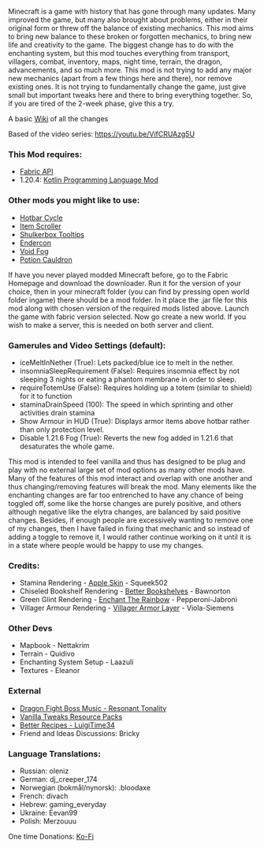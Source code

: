 Minecraft is a game with history that has gone through many updates. Many improved the game, but many also brought about problems, either in their original form or threw off the balance of existing mechanics. This mod aims to bring new balance to these broken or forgotten mechanics, to bring new life and creativity to the game. The biggest change has to do with the enchanting system, but this mod touches everything from transport, villagers, combat, inventory, maps, night time, terrain, the dragon, advancements, and so much more. This mod is not trying to add any major new mechanics (apart from a few things here and there), nor remove existing ones. It is not trying to fundamentally change the game, just give small but important tweaks here and there to bring everything together. So, if you are tired of the 2-week phase, give this a try.

A basic [Wiki](https://docs.google.com/document/d/1ZRnDKKBkXF_j4qb78ygJiCQ3KVDb5wHPrc-pg37U49I/edit?usp=sharing) of all the changes

Based of the video series:
https://youtu.be/VifCRUAzg5U

### This Mod requires:
- [Fabric API](https://modrinth.com/mod/fabric-api)
- 1.20.4: [Kotlin Programming Language Mod](https://modrinth.com/mod/fabric-language-kotlin)

### Other mods you might like to use:
- [Hotbar Cycle](https://modrinth.com/mod/hotbarcycle)
- [Item Scroller](https://modrinth.com/mod/item-scroller)
- [Shulkerbox Tooltips](https://modrinth.com/mod/shulkerboxtooltip)
- [Endercon](https://modrinth.com/datapack/endercon)
- [Void Fog](https://modrinth.com/mod/void-fog)
- [Potion Cauldron](https://modrinth.com/mod/potion-cauldron)

If have you never played modded Minecraft before, go to the Fabric Homepage and download the downloader. Run it for the version of your choice, then in your minecraft folder (you can find by pressing open world folder ingame) there should be a mod folder. In it place the .jar file for this mod along with chosen version of the required mods listed above. Launch the game with fabric version selected. Now go create a new world. If you wish to make a server, this is needed on both server and client.

### Gamerules and Video Settings (default):
- iceMeltInNether (True): Lets packed/blue ice to melt in the nether.
- insomniaSleepRequirement (False): Requires insomnia effect by not sleeping 3 nights or eating a phantom membrane in order to sleep.
- requireTotemUse (False): Requires holding up a totem (similar to shield) for it to function
- staminaDrainSpeed (100): The speed in which sprinting and other activities drain stamina
- Show Armour in HUD (True): Displays armor items above hotbar rather than only protection level.
- Disable 1.21.6 Fog (True): Reverts the new fog added in 1.21.6 that desaturates the whole game.

This mod is intended to feel vanilla and thus has designed to be plug and play with no external large set of mod options as many other mods have. Many of the features of this mod interact and overlap with one another and thus changing/removing features will break the mod. Many elements like the enchanting changes are far too entrenched to have any chance of being toggled off, some like the horse changes are purely positive, and others although negative like the elytra changes, are balanced by said positive changes. Besides, if enough people are excessively wanting to remove one of my changes, then I have failed in fixing that mechanic and so instead of adding a toggle to remove it, I would rather continue working on it until it is in a state where people would be happy to use my changes.

### Credits:
- Stamina Rendering - [Apple Skin](https://modrinth.com/mod/appleskin) - Squeek502
- Chiseled Bookshelf Rendering - [Better Bookshelves](https://modrinth.com/mod/betterbookshelves) - Bawnorton
- Green Glint Rendering - [Enchant The Rainbow](https://modrinth.com/mod/enchant-the-rainbow) - Pepperoni-Jabroni
- Villager Armour Rendering - [Villager Armor Layer](https://modrinth.com/mod/villager-armor-layer) - Viola-Siemens

### Other Devs
- Mapbook - Nettakrim
- Terrain - Quidivo
- Enchanting System Setup - Laazuli
- Textures - Eleanor

### External
- [Dragon Fight Boss Music - Resonant Tonality](https://www.youtube.com/watch?v=fzzQg34FQX0)
- [Vanilla Tweaks Resource Packs](https://vanillatweaks.net/picker/resource-packs/)
- [Better Recipes - LuigiTime34](https://luigitime34.pythonanywhere.com/)
- Friend and Ideas Discussions: Bricky

### Language Translations:
- Russian: oleniz
- German: dj_creeper_174
- Norwegian (bokmål/nynorsk): .bloodaxe
- French: divach
- Hebrew: gaming_everyday
- Ukraine: Eevan99
- Polish: Merzouuu

One time Donations: [Ko-Fi](https://ko-fi.com/greenjab)
